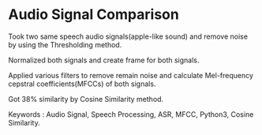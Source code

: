 # Audio Signal Comparison


Took two same speech audio signals(apple-like sound) and remove noise by using the Thresholding method.


Normalized both signals and create frame for both signals.

Applied various filters to remove remain noise and calculate Mel-frequency cepstral coefficients(MFCCs) of both
signals.


Got 38% similarity by Cosine Similarity method.


Keywords : Audio Signal, Speech Processing, ASR, MFCC, Python3, Cosine Similarity.
